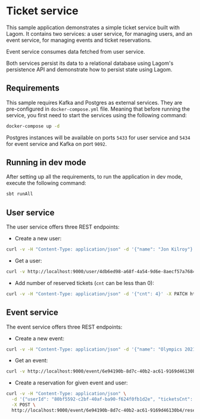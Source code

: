 # Ticket service

This sample application demonstrates a simple ticket service built with Lagom. It contains two services: a user service, for managing users, and an event service, for managing events and ticket reservations.

Event service consumes data fetched from user service.

Both services persist its data to a relational database using Lagom's persistence API and demonstrate how to persist state using Lagom.

## Requirements

This sample requires Kafka and Postgres as external services. They are pre-configured in `docker-compose.yml` file. Meaning that before running the service, you first need to start the services using the following command:

```bash
docker-compose up -d
```

Postgres instances will be available on ports `5433` for user service and `5434` for event service and Kafka on port `9092`.

## Running in dev mode

After setting up all the requirements, to run the application in dev mode, execute the following command:

```bash
sbt runAll
```

## User service

The user service offers three REST endpoints:

* Create a new user:

```bash
curl -v -H "Content-Type: application/json" -d '{"name": "Jon Kilroy"}' -X POST http://localhost:9000/user | jq .
```

* Get a user:

```bash
curl -v http://localhost:9000/user/4db6ed98-a68f-4a54-9d6e-8aecf57a7684 | jq .
```

* Add number of reserved tickets (`cnt` can be less than 0):

```bash
curl -v -H "Content-Type: application/json" -d '{"cnt": 4}' -X PATCH http://localhost:9000/user/4db6ed98-a68f-4a54-9d6e-8aecf57a7684 | jq .
```

## Event service

The event service offers three REST endpoints:

* Create a new event:

```bash
curl -v -H "Content-Type: application/json" -d '{"name": "Olympics 2021", "availableTickets": 30}' -X POST http://localhost:9000/event | jq .
```

* Get an event:

```bash
curl -v http://localhost:9000/event/6e94190b-8d7c-40b2-ac61-9169d46130b4 | jq .
```

* Create a reservation for given event and user:

```bash
curl -v -H "Content-Type: application/json" \
  -d '{"userId": "80bf5592-c2bf-40af-ba90-f624f0fb1d2e", "ticketsCnt": 4, "reservationTime": "2020-12-03T10:15:30+01:00[Europe/Warsaw]"}' \
  -X POST \
  http://localhost:9000/event/6e94190b-8d7c-40b2-ac61-9169d46130b4/reservation | jq .
```

